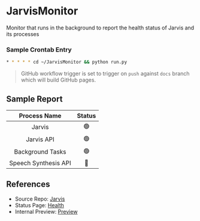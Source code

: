# JarvisMonitor
Monitor that runs in the background to report the health status of Jarvis and its processes

### Sample Crontab Entry
```bash
* * * * * cd ~/JarvisMonitor && python run.py
```

> GitHub workflow trigger is set to trigger on `push` against `docs` branch which will build GitHub pages.

## Sample Report
|      Process Name      |  Status   |
|:----------------------:|:---------:|
|         Jarvis         | &#128994; |
|       Jarvis API       | &#128994; |
|    Background Tasks    | &#128994; |
|  Speech Synthesis API  | &#128308; |

## References
- Source Repo: [Jarvis][1]
- Status Page: [Health][2]
- Internal Preview: [Preview][3]

[1]: https://github.com/thevickypedia/Jarvis
[2]: https://jarvis-health.vigneshrao.com
[3]: https://htmlpreview.github.io/?https://github.com/thevickypedia/JarvisMonitor/blob/docs/docs/index.html
